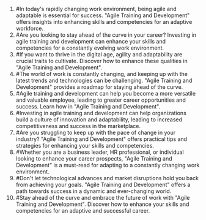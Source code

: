 1. #In today's rapidly changing work environment, being agile and adaptable is essential for success. "Agile Training and Development" offers insights into enhancing skills and competencies for an adaptive workforce.
2. #Are you looking to stay ahead of the curve in your career? Investing in agile training and development can enhance your skills and competencies for a constantly evolving work environment.
3. #If you want to thrive in the digital age, agility and adaptability are crucial traits to cultivate. Discover how to enhance these qualities in "Agile Training and Development".
4. #The world of work is constantly changing, and keeping up with the latest trends and technologies can be challenging. "Agile Training and Development" provides a roadmap for staying ahead of the curve.
5. #Agile training and development can help you become a more versatile and valuable employee, leading to greater career opportunities and success. Learn how in "Agile Training and Development".
6. #Investing in agile training and development can help organizations build a culture of innovation and adaptability, leading to increased competitiveness and success in the marketplace.
7. #Are you struggling to keep up with the pace of change in your industry? "Agile Training and Development" offers practical tips and strategies for enhancing your skills and competencies.
8. #Whether you are a business leader, HR professional, or individual looking to enhance your career prospects, "Agile Training and Development" is a must-read for adapting to a constantly changing work environment.
9. #Don't let technological advances and market disruptions hold you back from achieving your goals. "Agile Training and Development" offers a path towards success in a dynamic and ever-changing world.
10. #Stay ahead of the curve and embrace the future of work with "Agile Training and Development". Discover how to enhance your skills and competencies for an adaptive and successful career.
